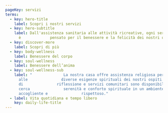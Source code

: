 ```yaml
---
pageKey: servizi
terms:
  - key: hero-title
    label: Scopri i nostri servizi
  - key: hero-subtitle
    label: Dall'assistenza sanitaria alle attività ricreative, ogni servizio
      è             pensato per il benessere e la felicità dei nostri ospiti.
  - key: discover-more
    label: Scopri di più
  - key: body-wellness
    label: Benessere del corpo
  - key: soul-wellness
    label: Benessere dell’anima
  - key: soul-wellness-sub
    label: "              La nostra casa offre assistenza religiosa per rispondere
      alle               diverse esigenze spirituali dei nostri ospiti. Momenti
      di               riflessione e servizi comunitari sono disponibili per chi
      cerca               serenità e conforto spirituale in un ambiente
      accogliente e               rispettoso."
  - label: Vita quotidiana e tempo libero
    key: daily-life-title
---
```

